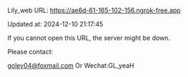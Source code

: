 Lily_web URL: https://ae6d-61-165-102-156.ngrok-free.app

Updated at: 2024-12-10 21:17:45

If you cannot open this URL, the server might be down.

Please contact: 

goley04@foxmail.com Or Wechat:GL_yeaH